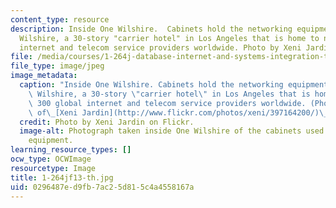 ```yaml
---
content_type: resource
description: Inside One Wilshire.  Cabinets hold the networking equipment inside One
  Wilshire, a 30-story "carrier hotel" in Los Angeles that is home to nearly 300 global
  internet and telecom service providers worldwide. Photo by Xeni Jardin on Flickr.
file: /media/courses/1-264j-database-internet-and-systems-integration-technologies-fall-2013/0296487ed9fb7ac25d815c4a4558167a_1-264jf13-th.jpg
file_type: image/jpeg
image_metadata:
  caption: "Inside One Wilshire. Cabinets hold the networking equipment inside One\
    \ Wilshire, a 30-story \"carrier hotel\" in Los Angeles that is home to nearly\
    \ 300 global internet and telecom service providers worldwide. (Photo courtesy\
    \ of\_[Xeni Jardin](http://www.flickr.com/photos/xeni/397164200/)\_on Flickr.)"
  credit: Photo by Xeni Jardin on Flickr.
  image-alt: Photograph taken inside One Wilshire of the cabinets used to hold networking
    equipment.
learning_resource_types: []
ocw_type: OCWImage
resourcetype: Image
title: 1-264jf13-th.jpg
uid: 0296487e-d9fb-7ac2-5d81-5c4a4558167a
---
```

